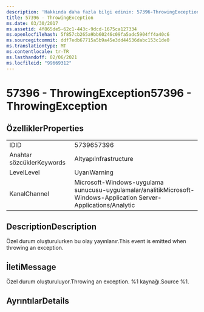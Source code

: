 ```yaml
---
description: 'Hakkında daha fazla bilgi edinin: 57396-ThrowingException'
title: 57396 - ThrowingException
ms.date: 03/30/2017
ms.assetid: 4f865de5-62c1-443c-9dcd-1675ca127334
ms.openlocfilehash: 5f857cb265a9bb60246c09fa5adc5904ff4a40c6
ms.sourcegitcommit: ddf7edb67715a5b9a45e3dd44536dabc153c1de0
ms.translationtype: MT
ms.contentlocale: tr-TR
ms.lasthandoff: 02/06/2021
ms.locfileid: "99669312"
---
```

# <a name="57396---throwingexception"></a><span data-ttu-id="3d943-103">57396 - ThrowingException</span><span class="sxs-lookup"><span data-stu-id="3d943-103">57396 - ThrowingException</span></span>

## <a name="properties"></a><span data-ttu-id="3d943-104">Özellikler</span><span class="sxs-lookup"><span data-stu-id="3d943-104">Properties</span></span>  
  
|||  
|-|-|  
|<span data-ttu-id="3d943-105">ID</span><span class="sxs-lookup"><span data-stu-id="3d943-105">ID</span></span>|<span data-ttu-id="3d943-106">57396</span><span class="sxs-lookup"><span data-stu-id="3d943-106">57396</span></span>|  
|<span data-ttu-id="3d943-107">Anahtar sözcükler</span><span class="sxs-lookup"><span data-stu-id="3d943-107">Keywords</span></span>|<span data-ttu-id="3d943-108">Altyapı</span><span class="sxs-lookup"><span data-stu-id="3d943-108">Infrastructure</span></span>|  
|<span data-ttu-id="3d943-109">Level</span><span class="sxs-lookup"><span data-stu-id="3d943-109">Level</span></span>|<span data-ttu-id="3d943-110">Uyarı</span><span class="sxs-lookup"><span data-stu-id="3d943-110">Warning</span></span>|  
|<span data-ttu-id="3d943-111">Kanal</span><span class="sxs-lookup"><span data-stu-id="3d943-111">Channel</span></span>|<span data-ttu-id="3d943-112">Microsoft-Windows-uygulama sunucusu-uygulamalar/analitik</span><span class="sxs-lookup"><span data-stu-id="3d943-112">Microsoft-Windows-Application Server-Applications/Analytic</span></span>|  
  
## <a name="description"></a><span data-ttu-id="3d943-113">Description</span><span class="sxs-lookup"><span data-stu-id="3d943-113">Description</span></span>  

 <span data-ttu-id="3d943-114">Özel durum oluşturulurken bu olay yayınlanır.</span><span class="sxs-lookup"><span data-stu-id="3d943-114">This event is emitted when throwing an exception.</span></span>  
  
## <a name="message"></a><span data-ttu-id="3d943-115">İleti</span><span class="sxs-lookup"><span data-stu-id="3d943-115">Message</span></span>  

 <span data-ttu-id="3d943-116">Özel durum oluşturuluyor.</span><span class="sxs-lookup"><span data-stu-id="3d943-116">Throwing an exception.</span></span> <span data-ttu-id="3d943-117">%1 kaynağı.</span><span class="sxs-lookup"><span data-stu-id="3d943-117">Source %1.</span></span>  
  
## <a name="details"></a><span data-ttu-id="3d943-118">Ayrıntılar</span><span class="sxs-lookup"><span data-stu-id="3d943-118">Details</span></span>
